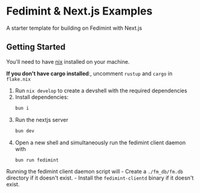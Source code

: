 # Fedimint & Next.js Examples

A starter template for building on Fedimint with Next.js

## Getting Started

You'll need to have [nix](https://nixos.org) installed on your machine.

**If you don't have cargo installed**:, uncomment `rustup` and `cargo` in `flake.nix`

1. Run `nix develop` to create a devshell with the required dependencies
2. Install dependencies:
    ```bash
    bun i
    ```
3. Run the nextjs server
    ```bash
    bun dev
    ```
4. Open a new shell and simultaneously run the fedimint client daemon with
    ```bash
    bun run fedimint
    ``` 

Running the fedimint client daemon script will
    - Create a `./fm_db/fm.db` directory if it doesn't exist. 
    - Install the `fedimint-clientd` binary if it doesn't exist.

